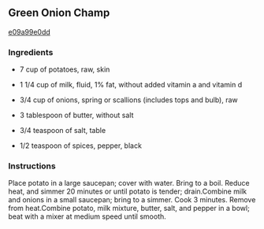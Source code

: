 ## Green Onion Champ

[e09a99e0dd](http://www.myrecipes.com/recipe/green-onion-champ)

### Ingredients

 - 7 cup of potatoes, raw, skin

 - 1 1/4 cup of milk, fluid, 1% fat, without added vitamin a and vitamin d

 - 3/4 cup of onions, spring or scallions (includes tops and bulb), raw

 - 3 tablespoon of butter, without salt

 - 3/4 teaspoon of salt, table

 - 1/2 teaspoon of spices, pepper, black

### Instructions

Place potato in a large saucepan; cover with water. Bring to a boil. Reduce heat, and simmer 20 minutes or until potato is tender; drain.Combine milk and onions in a small saucepan; bring to a simmer. Cook 3 minutes. Remove from heat.Combine potato, milk mixture, butter, salt, and pepper in a bowl; beat with a mixer at medium speed until smooth.